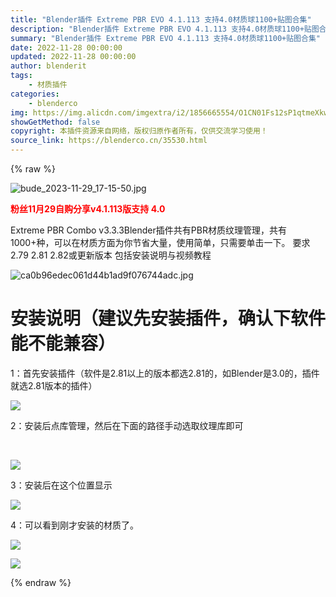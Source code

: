 ```yaml
---
title: "Blender插件 Extreme PBR EVO 4.1.113 支持4.0材质球1100+贴图合集"
description: "Blender插件 Extreme PBR EVO 4.1.113 支持4.0材质球1100+贴图合集"
summary: "Blender插件 Extreme PBR EVO 4.1.113 支持4.0材质球1100+贴图合集"
date: 2022-11-28 00:00:00
updated: 2022-11-28 00:00:00
author: blenderit
tags: 
    - 材质插件
categories:
    - blenderco
img: https://img.alicdn.com/imgextra/i2/1856665554/O1CN01Fs12sP1qtmeXkwuIO_!!1856665554.jpg
showGetMethod: false
copyright: 本插件资源来自网络，版权归原作者所有，仅供交流学习使用！
source_link: https://blenderco.cn/35530.html
---
```


{% raw %}
<p><img class="aligncenter" src="https://img.alicdn.com/imgextra/i2/1856665554/O1CN01Fs12sP1qtmeXkwuIO_!!1856665554.jpg" alt="bude_2023-11-29_17-15-50.jpg"></p><p><span style="color: #ff0000;"><strong>粉丝11月29自购分享v4.1.113版支持 4.0</strong></span></p><p>Extreme PBR Combo v3.3.3Blender插件共有PBR材质纹理管理，共有1000+种，可以在材质方面为你节省大量，使用简单，只需要单击一下。 要求2.79 2.81 2.82或更新版本 包括安装说明与视频教程</p><p><img src="https://img.alicdn.com/imgextra/i4/751044092/O1CN01XScb1Z1g6BS71YO26_!!751044092.jpg" alt="ca0b96edec061d44b1ad9f076744adc.jpg"></p><h1>安装说明（建议先安装插件，确认下软件能不能兼容）</h1><p>1：首先安装插件（软件是2.81以上的版本都选2.81的，如Blender是3.0的，插件就选2.81版本的插件）</p><p><img src="https://img.c4dco.com/img/C4Dmx20210824103227.png"></p><p>2：安装后点库管理，然后在下面的路径手动选取纹理库即可</p><p> </p><p><img src="https://img.c4dco.com/img/C4Dmx20210824103418.png"></p><p>3：安装后在这个位置显示</p><p><img src="https://img.c4dco.com/img/C4Dmx20210824103524.png"></p><p>4：可以看到刚才安装的材质了。</p><p><img src="https://img.c4dco.com/img/C4Dmx20210824104211.png"></p><p><img src="https://img.c4dco.com/img/C4Dmx20210824104258.png"></p>
<div style="display: none">blenderco</div>
{% endraw %}